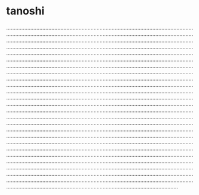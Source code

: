 # tanoshi
..............................................................................................................................................................................................................................................................................................................................................................................................................................................................................................................................................................................................................................................................................................................................................................................................................................................................................................................................................................................................................................................................................................................................................................................................................................................................................................................................................................................................................................................................................................................................................................................................................................................................................................................................................................................................................................................................................................................................................................................................................................................................................................................................................................................................................................................................................................................................................................................................................................................................................................................................................................................................................................................................................................................................................................................................................................................................................................................................................................................................................................................................................................................................................................................................................................................................................................................................................